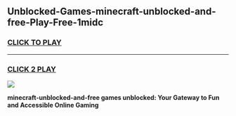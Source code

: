 
## Unblocked-Games-minecraft-unblocked-and-free-Play-Free-1midc
<h3>
<a href="https://premium76.site?title=minecraft-unblocked-and-free&ref=10A">CLICK TO PLAY</a></h3>
<hr>

<h3>
<a href="https://premium76.site?title=minecraft-unblocked-and-free&ref=10A">CLICK 2 PLAY</a>
  
</h3>

<a href="https://premium76.site?title=minecraft-unblocked-and-free&ref=10A"><img src="https://clearcache.store/games.png"></a>


**minecraft-unblocked-and-free games unblocked: Your Gateway to Fun and Accessible Online Gaming**
